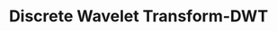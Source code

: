 ---
title: "Discrete Wavelet Transform-DWT"

categories: ['']

tags: ['Discrete', 'Wavelet', 'Transform', 'DWT']

arwords: 'المويجات المنفصلة'

arexps: []

enwords: ['Discrete Wavelet Transform-DWT']

enexps: []

arlexicons: 'م'

enlexicons: 'D'

authors: ['Ruqayya Roshdy']

translators: ['']

citations: 'تطبيقات الذكاء الاصطناعي في خدمة اللغة العربية'

sources: 'مركز الملك عبدالله بن عبدالعزيز الدولي لخدمة اللغة العربية'

word: "true"

slug: ""
---